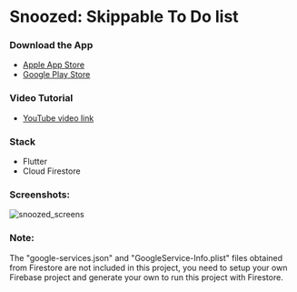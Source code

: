 # Snoozed: Skippable To Do list



### Download the App
- [Apple App Store](https://apps.apple.com/lv/app/snoozed-to-do-list/id6443769768)
- [Google Play Store](https://play.google.com/store/apps/details?id=com.snoozed)

### Video Tutorial
- [YouTube video link](https://www.youtube.com/watch?v=qVkBJi1zEtU)

### Stack
- Flutter
- Cloud Firestore

### Screenshots:
![snoozed_screens](https://user-images.githubusercontent.com/64256363/201170088-02271dae-1cd0-487c-b485-08d6bd0a5a73.png)

### Note:
The "google-services.json" and "GoogleService-Info.plist" files obtained from Firestore are not included in this project, you need to setup your own Firebase project and generate your own to run this project with Firestore.
